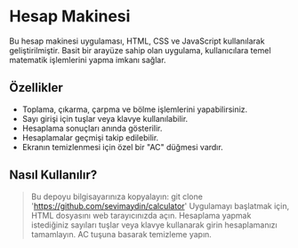 # Hesap Makinesi
Bu hesap makinesi uygulaması, HTML, CSS ve JavaScript kullanılarak geliştirilmiştir. Basit bir arayüze sahip olan uygulama, kullanıcılara temel matematik işlemlerini yapma imkanı sağlar.

## Özellikler

- Toplama, çıkarma, çarpma ve bölme işlemlerini yapabilirsiniz.
- Sayı girişi için tuşlar veya klavye kullanılabilir.
- Hesaplama sonuçları anında gösterilir.
- Hesaplamalar geçmişi takip edilebilir.
- Ekranın temizlenmesi için özel bir "AC" düğmesi vardır.

## Nasıl Kullanılır?
> Bu depoyu bilgisayarınıza kopyalayın: git clone 'https://github.com/sevimaydin/calculator'
> Uygulamayı başlatmak için, HTML dosyasını web tarayıcınızda açın.
> Hesaplama yapmak istediğiniz sayıları tuşlar veya klavye kullanarak girin hesaplamanızı tamamlayın.
> AC tuşuna basarak temizleme yapın.




